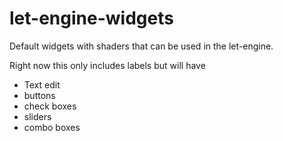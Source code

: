 # let-engine-widgets

Default widgets with shaders that can be used in the let-engine.

Right now this only includes labels but will have

- Text edit
- buttons
- check boxes
- sliders
- combo boxes
